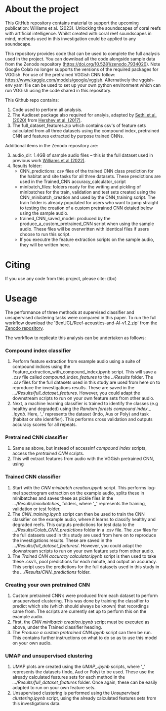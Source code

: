 # About the project

This GitHub repository contains material to support the upcoming publication: Williams et al. (2023). Unlocking the soundscapes of coral reefs with artificial intelligence.  Whilst created with coral reef soundscapes in mind, methods used in this investigation could be applied to any soundscape.

This repository provides code that can be used to complete the full analysis used in the project. You can download all the code alongside sample data from the Zenodo repository (https://doi.org/10.5281/zenodo.7934020). Note Google Colab no longer supports the versions of the required packages for VGGish. For use of the pretrained VGGish CNN follow: https://www.kaggle.com/models/google/vggish. Alternatively the vggish-env yaml file can be used to set up your own python environment which can run VGGish using the code shared in this repository.

This Github repo contains: 

1. Code used to perform all analysis.
2. The Audioset package also required for analyis, adapted by [Sethi et al. (2020)](https://www.pnas.org/doi/full/10.1073/pnas.2004702117) from [Hershey et al. (2017)](https://arxiv.org/abs/1609.09430).
3. The full_dataset_features.zip which contains csv's of feature sets calculated from all three datasets using the compound index, pretrained CNN and features extracted by purpose trained CNNs.

Additional items in the Zenodo repository are:

3. audio_dir: 1.4GB of sample audio files – this is the full dataset used in previous work [Williams et al (2022)](https://doi.org/10.1016/j.ecolind.2022.108986).
4. Results folder: 
    - CNN_predictions: *csv* files of the trained CNN class prediction for the habitat and site tasks for all three datasets. These predictions are used in the Trained_CNN accuracy_calculator_script 
    - minibatch_files: folders ready for the writing and pickling of minibatches for the train, validation and test sets created using the CNN_minibatch_creation and used by the CNN_training script. The train folder is already populated for users who want to jump straight to testing the creation of a custom pretrained CNN detaied below using the sample audio.
    - trained_CNN_saved_model: produced by the produce_a_custom_pretrained_CNN script when using the sample audio. These files will be overwritten with identical files if users choose to run this script. 
    - If you executre the feature extraction scripts on the sample audio, they will be written here.

# Citing
If you use any code from this project, please cite: (tbc)

# Useage
The performance of three methods at supervised classifier and unsupervised clustering tasks were compared in this paper. To run the full workflow download the 'BenUCL/Reef-acoustics-and-AI-v1.2.zip' from the [Zenodo repository](https://doi.org/10.5281/zenodo.7934020). 

The workflow to replicate this analysis can be undertaken as follows:

### Compound index classifier
1.	Perform feature extraction from example audio using a suite of compound indices using the Feature_extraction_with_compound_index.ipynb script. This will save a *.csv* file called *compound_index_features* to the *../Results* folder. The *.csv* files for the full datasets used in this study are used from here on to reproduce the investigations results. These are saved in the *.../Results/full_dataset_features*. However, you could adapt the downstream scripts to run on your own feature sets from other audio.
2.	Next, a machine learning classifier is trained to identify the classes (e.g healthy and degraded) using the *Random forests compound index _ .ipynb*. Here, ‘_’ represents the dataset (Indo, Aus or Poly) and task (habitat or site identifier). This performs cross validation and outputs accuracy scores for all repeats.

### Pretrained CNN classifier
1.	Same as above, but instead of accessinf *compound index* scripts, access the *pretrained CNN* scripts.
2.	This will extract features from audio with the VGGish pretrained CNN, using 
### Trained CNN classifier

1.	Start with the *CNN minibatch creation.ipynb* script. This performs log-mel spectrogram extraction on the example audio, splits these in minibatches and saves these as pickle files in the *.../Results/minibatches_* folders, where '_' represents the training, validation or test folder.
2.	The *CNN_training.ipynb* script can then be used to train the CNN classifier on the example audio, where it learns to classify healthy and degraded reefs. This outputs predictions for test data to the *.../Results/Colab_CNN_predictions* folder in a .csv file. The .csv files for the full datasets used in this study are used from here on to reproduce the investigations results. These are saved in the *.../Results/full_dataset_features/*. However, you could adapt the downstream scripts to run on your own feature sets from other audio.
3.	The *Trained CNN accuracy calculator.ipynb* script is then used to take these .csv’s, pool predictions for each minute, and output an accuracy. This script uses the predictions for the full datasets used in this study in the *.../Results/CNN_predictions* folder.


### Creating your own pretrained CNN

1.	Custom pretrained CNN’s were produced from each dataset to perform unsupervised clustering. This was done by training the classifier to predict which site (which should always be known) that recordings came from. The scripts are currently set up to perform this on the example audio.
2.	First, the *CNN minibatch creation.ipynb* script must be executed as above, under the Trained classifier heading.
3.	The *Produce a custom pretrained CNN.ipynb* script can then be run. This contains further instructions on what to do so as to use this model on your own audio.


### UMAP and unsupervised clustering
1.	UMAP plots are created using the *UMAP_.ipynb* scripts, where ‘_’ represents the datasets (Indo, Aud or Poly) to be used. These use the already calculated features sets for each method in the *.../Results/full_dataset_features* folder. Once again, these can be easily adapted to run on your own feature sets.
2.	Unsupervised clustering is performed using the *Unsupervised clustering.ipynb* script, using the already calculated features sets from this investigations data.


